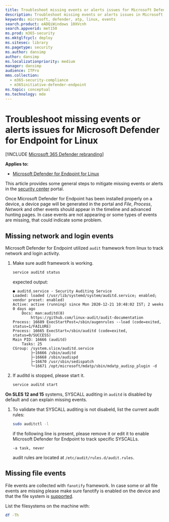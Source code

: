 ```yaml
---
title: Troubleshoot missing events or alerts issues for Microsoft Defender ATP for Linux
description: Troubleshoot missing events or alerts issues in Microsoft Defender ATP for Linux.
keywords: microsoft, defender, atp, linux, events
search.product: eADQiWindows 10XVcnh
search.appverid: met150
ms.prod: m365-security
ms.mktglfcycl: deploy
ms.sitesec: library
ms.pagetype: security
ms.author: dansimp
author: dansimp
ms.localizationpriority: medium
manager: dansimp
audience: ITPro
mms.collection: 
  - m365-security-compliance
  - m365initiative-defender-endpoint
ms.topic: conceptual
ms.technology: mde
---
```


# Troubleshoot missing events or alerts issues for Microsoft Defender for Endpoint for Linux

[!INCLUDE [Microsoft 365 Defender rebranding](../../includes/microsoft-defender.md)]

**Applies to:**

- [Microsoft Defender for Endpoint for Linux](microsoft-defender-atp-linux.md)

This article provides some general steps to mitigate missing events or alerts in the [security center](https://securitycenter.windows.com/) portal.

Once Microsoft Defender for Endpoint has been installed properly on a device, a device page will be generated in the portal and _File_, _Process_, _Network_ and other events should appear in the timeline and advanced hunting pages.
In case events are not appearing or some types of events are missing, that could indicate some problem.

## Missing network and login events

Microsoft Defender for Endpoint utilized `audit` framework from linux to track network and login activity.

1. Make sure audit framework is working.

    ```bash
    service auditd status
    ```

    expected output:

    ```output
    ● auditd.service - Security Auditing Service
    Loaded: loaded (/usr/lib/systemd/system/auditd.service; enabled; vendor preset: enabled)
    Active: active (running) since Mon 2020-12-21 10:48:02 IST; 2 weeks 0 days ago
        Docs: man:auditd(8)
            https://github.com/linux-audit/audit-documentation
    Process: 16689 ExecStartPost=/sbin/augenrules --load (code=exited, status=1/FAILURE)
    Process: 16665 ExecStart=/sbin/auditd (code=exited, status=0/SUCCESS)
    Main PID: 16666 (auditd)
        Tasks: 25
    CGroup: /system.slice/auditd.service
            ├─16666 /sbin/auditd
            ├─16668 /sbin/audispd
            ├─16670 /usr/sbin/sedispatch
            └─16671 /opt/microsoft/mdatp/sbin/mdatp_audisp_plugin -d
    ```

2. If auditd is stopped, please start it.

    ```bash
    service auditd start
    ```

**On SLES 12 and 15** systems, SYSCALL auditing in `auditd` is disabled by default and can explain missing events.

1. To validate that SYSCALL auditing is not disabeld, list the current audit rules:

    ```bash
    sudo auditctl -l
    ```

    if the following line is present, please remove it or edit it to enable Microsoft Defender for Endpoint to track specific SYSCALLs.

    ```output
    -a task, never
    ```

    audit rules are located at `/etc/audit/rules.d/audit.rules`.

## Missing file events

File events are collected with `fanotify` framework. In case some or all file events are missing please make sure fanotify is enabled on the device and that the file system is [supported](microsoft-defender-atp-linux.md#system-requirements).

List the filesystems on the machine with:

```bash
df -Th
```
